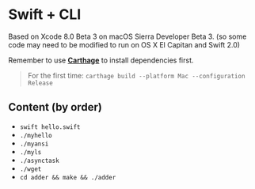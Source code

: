 # Swift + CLI

Based on Xcode 8.0 Beta 3 on macOS Sierra Developer Beta 3. (so some code may need to be modified to run on OS X El Capitan and Swift 2.0)

Remember to use **[Carthage](https://github.com/Carthage/Carthage)** to install dependencies first.
> For the first time: `carthage build --platform Mac --configuration Release`

## Content (by order)

- `swift hello.swift`
- `./myhello`
- `./myansi`
- `./myls`
- `./asynctask`
- `./wget`
- `cd adder && make && ./adder`


